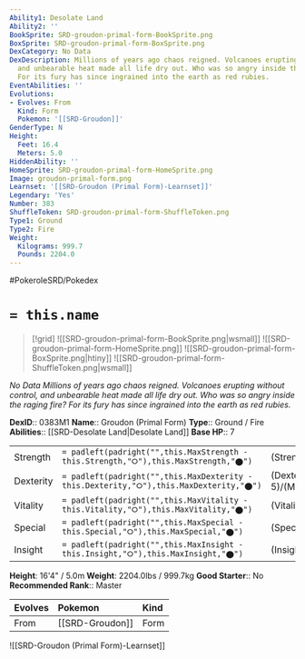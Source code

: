```yaml
---
Ability1: Desolate Land
Ability2: ''
BookSprite: SRD-groudon-primal-form-BookSprite.png
BoxSprite: SRD-groudon-primal-form-BoxSprite.png
DexCategory: No Data
DexDescription: Millions of years ago chaos reigned. Volcanoes erupting without control,
  and unbearable heat made all life dry out. Who was so angry inside the raging fire?
  For its fury has since ingrained into the earth as red rubies.
EventAbilities: ''
Evolutions:
- Evolves: From
  Kind: Form
  Pokemon: '[[SRD-Groudon]]'
GenderType: N
Height:
  Feet: 16.4
  Meters: 5.0
HiddenAbility: ''
HomeSprite: SRD-groudon-primal-form-HomeSprite.png
Image: groudon-primal-form.png
Learnset: '[[SRD-Groudon (Primal Form)-Learnset]]'
Legendary: 'Yes'
Number: 383
ShuffleToken: SRD-groudon-primal-form-ShuffleToken.png
Type1: Ground
Type2: Fire
Weight:
  Kilograms: 999.7
  Pounds: 2204.0
---
```


#PokeroleSRD/Pokedex

# `= this.name`

> [!grid]
> ![[SRD-groudon-primal-form-BookSprite.png|wsmall]]
> ![[SRD-groudon-primal-form-HomeSprite.png]]
> ![[SRD-groudon-primal-form-BoxSprite.png|htiny]]
> ![[SRD-groudon-primal-form-ShuffleToken.png|wsmall]]


*No Data*
*Millions of years ago chaos reigned. Volcanoes erupting without control, and unbearable heat made all life dry out. Who was so angry inside the raging fire? For its fury has since ingrained into the earth as red rubies.*

**DexID**:: 0383M1
**Name**:: Groudon (Primal Form)
**Type**:: Ground / Fire
**Abilities**:: [[SRD-Desolate Land|Desolate Land]]
**Base HP**:: 7

|           |                                                                                        |                                          |
| --------- | -------------------------------------------------------------------------------------- | ---------------------------------------- |
| Strength  | `= padleft(padright("",this.MaxStrength - this.Strength,"⭘"),this.MaxStrength,"⬤")`    | (Strength::9)/(MaxStrength::9)   |
| Dexterity | `= padleft(padright("",this.MaxDexterity - this.Dexterity,"⭘"),this.MaxDexterity,"⬤")` | (Dexterity:: 5)/(MaxDexterity::5) |
| Vitality  | `= padleft(padright("",this.MaxVitality - this.Vitality,"⭘"),this.MaxVitality,"⬤")`    | (Vitality::8)/(MaxVitality::8)   |
| Special   | `= padleft(padright("",this.MaxSpecial - this.Special,"⭘"),this.MaxSpecial,"⬤")`       | (Special::8)/(MaxSpecial::8)     |
| Insight   | `= padleft(padright("",this.MaxInsight - this.Insight,"⭘"),this.MaxInsight,"⬤")`       | (Insight::5)/(MaxInsight::5)     |

**Height**: 16'4" / 5.0m
**Weight**: 2204.0lbs / 999.7kg
**Good Starter**:: No
**Recommended Rank**:: Master

| Evolves   | Pokemon         | Kind   |
|:----------|:----------------|:-------|
| From      | [[SRD-Groudon]] | Form   |

![[SRD-Groudon (Primal Form)-Learnset]]
